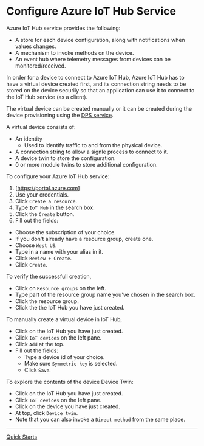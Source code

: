 # Configure Azure IoT Hub Service

Azure IoT Hub service provides the following:
- A store for each device configuration, along with notifications when values changes.
- A mechanism to invoke methods on the device.
- An event hub where telemetry messages from devices can be monitored/received.

In order for a device to connect to Azure IoT Hub, Azure IoT Hub has to have a virtual device created first, and its connection string needs to be stored on the device securily so that an application can use it to connect to the IoT Hub service (as a client).

The virtual device can be created manually or it can be created during the device provisioning using the [DPS service](configure-azure-dps.md).

A virtual device consists of:
- An identity
    - Used to identify traffic to and from the physical device.
- A connection string to allow a signle process to connect to it.
- A device twin to store the configuration.
- 0 or more module twins to store additional configuration.

To configure your Azure IoT Hub service:

1. [https://portal.azure.com]
2. Use your credentials.
3. Click `Create a resource`.
4. Type `IoT Hub` in the search box.
5. Click the `Create` button.
6. Fill out the fields:
  - Choose the subscription of your choice.
  - If you don't already have a resource group, create one.
  - Choose `West US`.
  - Type in a name with your alias in it.
  - Click `Review + Create`.
  - Click `Create`.

To verify the successfull creation,
- Click on `Resource groups` on the left.
- Type part of the resource group name you've chosen in the search box.
- Click the resource group.
- Click the the IoT Hub you have just created.

To manually create a virtual device in IoT Hub,
- Click on the IoT Hub you have just created.
- Click `IoT devices` on the left pane.
- Click `Add` at the top.
- Fill out the fields:
  - Type a device id of your choice.
  - Make sure `Symmetric key` is selected.
  - Click `Save`.

To explore the contents of the device Device Twin:
- Click on the IoT Hub you have just created.
- Click `IoT devices` on the left pane.
- Click on the device you have just created.
- At top, click `Device twin`.
- Note that you can also invoke a `Direct method` from the same place.

----

[Quick Starts](quick-start.md)